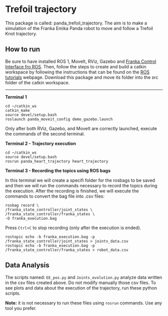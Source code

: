 


# Trefoil trajectory

This package is called: panda_trefoil_trajectory. The aim is to make a simulation of the Franka Emika Panda robot to move and follow a Trefoil Knot trajectory.

## How to run

Be sure to have installed ROS 1, MoveIt, RViz, Gazebo and [Franka Control Interface fro ROS](https://frankarobotics.github.io/docs/franka_ros.html). Then, follow the steps to create and build a catkin workspace by following the instructions that can be found on the [ROS tutorials](https://wiki.ros.org/ROS/Tutorials) webpage. Download this package and move its folder into the src folder of the catkin workspace.

------------

**Terminal 1**

```
cd ~/catkin_ws
catkin_make
source devel/setup.bash
roslaunch panda_moveit_config demo_gazebo.launch
```

Only after both RViz, Gazebo, and MoveIt are correctly launched, execute the commands of the second terminal.

**Terminal 2 - Trajectory execution**

```
cd ~/catkin_ws
source devel/setup.bash
rosrun panda_heart_trajectory heart_trajectory
```

**Terminal 3 - Recording the topics using ROS bags**

In this terminal we will create a specifi folder for the rosbags to be saved and then we will run the commands necessary to record the topics during the execution. After the recording is finished, we will execute the commands to convert the bag file into .csv files:

```
rosbag record \
/franka_state_controller/joint_states \
/franka_state_controller/franka_states \
-O franka_execution.bag
```

Press ``Ctrl+C`` to stop recording (only after the execution is ended).

```
rostopic echo -b franka_execution.bag -p /franka_state_controller/joint_states > joints_data.csv
rostopic echo -b franka_execution.bag -p /franka_state_controller/franka_states > robot_data.csv
```

## Data Analysis

The scripts named: ``EE_pos.py`` and ``Joints_evolution.py`` analyze data written in the csv files created above. Do not modify manually those csv files. To see plots and data about the execution of the trajectory, run these python scripts.

**Note:** it is not necessary to run these files using ``rosrun`` commands. Use any tool you prefer.
